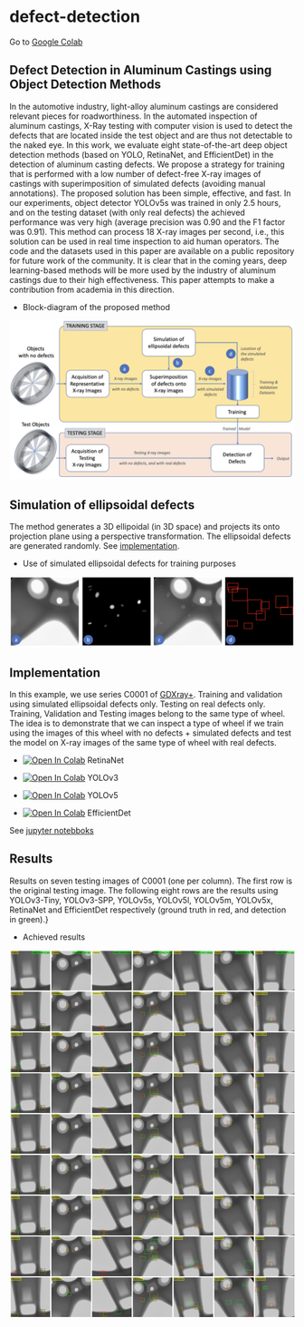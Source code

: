 # defect-detection


Go to [Google Colab](README1.md)


## Defect Detection in Aluminum Castings using Object Detection Methods


In the automotive industry, light-alloy aluminum castings are considered relevant pieces for roadworthiness. In the automated inspection of aluminum castings, X-Ray testing with computer vision is used to detect the defects that are located inside the test object and are thus not detectable to the naked eye. In this work, we evaluate eight state-of-the-art deep object detection methods (based on YOLO, RetinaNet, and EfficientDet) in the detection of aluminum casting defects. We propose a strategy for training that is performed with a low number of defect-free X-ray images of castings with superimposition of simulated defects (avoiding manual annotations). The proposed solution has been simple, effective, and fast. In our experiments, object detector YOLOv5s was trained in only 2.5 hours, and on the testing dataset (with only real defects) the achieved performance was very high (average precision was 0.90 and the F1 factor was 0.91). This method can process 18 X-ray images per second, i.e., this solution can be used in real time inspection to aid human operators. The code and the datasets used in this paper are available on a public repository for future work of the community. It is clear that in the coming years, deep learning-based methods will be more used by the industry of aluminum castings due to their high effectiveness. This paper attempts to make a contribution from academia in this direction.

* Block-diagram of the proposed method 
<img src="https://github.com/domingomery/defect-detection/blob/master/blockdiagram.png" width="600">



## Simulation of ellipsoidal defects

The method generates a 3D ellipoidal (in 3D space) and projects its onto projection plane using a perspective transformation. The ellipsoidal defects are generated randomly. See [implementation](https://github.com/domingomery/defect-detection/tree/master/ellipsoidal-simulation).

* Use of simulated ellipsoidal defects for training purposes 
<img src="https://github.com/domingomery/defect-detection/blob/master/ellipsoidal-simulation/simulation.png" width="600">


## Implementation

In this example, we use series C0001 of [GDXray+](https://domingomery.ing.puc.cl/material/gdxray/). Training and validation using simulated ellipsoidal defects only. Testing on real defects only. Training, Validation and Testing images belong to the same type of wheel. The idea is to demonstrate that we can inspect a type of wheel if we train using the images of this wheel with no defects + simulated defects and test the model on X-ray images of the same type of wheel with real defects.


* [![Open In Colab](https://colab.research.google.com/assets/colab-badge.svg)](https://colab.research.google.com/drive/1BbFfm8u28USgn2fhR2ybkd4WIVxqPW9I?usp=sharing) RetinaNet

* [![Open In Colab](https://colab.research.google.com/assets/colab-badge.svg)](https://colab.research.google.com/drive/1-8w8WPOc9vTqhHbor9NnqS6Lpujdbe9O?usp=sharing) YOLOv3

* [![Open In Colab](https://colab.research.google.com/assets/colab-badge.svg)](https://colab.research.google.com/drive/1QByPHaz3FhirHeWqV9JF0tuzHLj5MqCv?usp=sharing) YOLOv5

* [![Open In Colab](https://colab.research.google.com/assets/colab-badge.svg)](https://colab.research.google.com/drive/1ltuNKXI7mdk1cp3LTxDjkjv3l06h9P7v?usp=sharing) EfficientDet

See [jupyter notebboks](https://github.com/domingomery/defect-detection/tree/master/object-detectors)

## Results

Results on seven testing images of C0001 (one per column). The first row is the original testing image. The following eight rows are the results using YOLOv3-Tiny, YOLOv3-SPP, YOLOv5s, YOLOv5l, YOLOv5m, YOLOv5x, RetinaNet and EfficientDet respectively (ground truth in red, and detection in green).}

* Achieved results 
<img src="https://github.com/domingomery/defect-detection/blob/master/results.jpg" width="1000">



